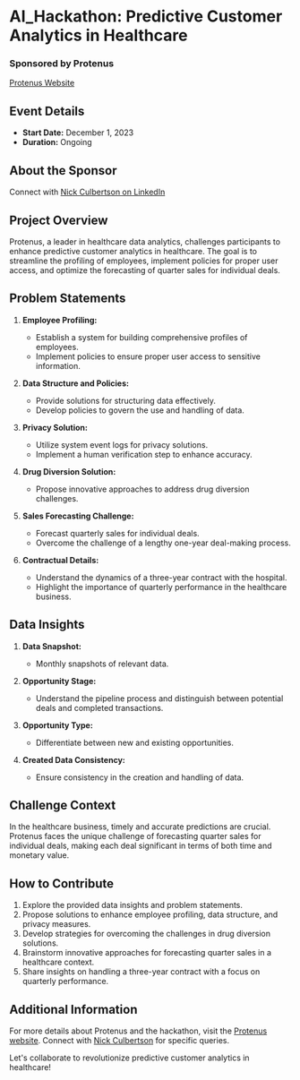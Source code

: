 # AI_Hackathon: Predictive Customer Analytics in Healthcare

### Sponsored by Protenus
[Protenus Website](https://www.protenus.com/)

## Event Details
- **Start Date:** December 1, 2023
- **Duration:** Ongoing

## About the Sponsor
Connect with [Nick Culbertson on LinkedIn](https://www.linkedin.com/in/nickculbertson)

## Project Overview
Protenus, a leader in healthcare data analytics, challenges participants to enhance predictive customer analytics in healthcare. The goal is to streamline the profiling of employees, implement policies for proper user access, and optimize the forecasting of quarter sales for individual deals.

## Problem Statements

1. **Employee Profiling:**
   - Establish a system for building comprehensive profiles of employees.
   - Implement policies to ensure proper user access to sensitive information.

2. **Data Structure and Policies:**
   - Provide solutions for structuring data effectively.
   - Develop policies to govern the use and handling of data.

3. **Privacy Solution:**
   - Utilize system event logs for privacy solutions.
   - Implement a human verification step to enhance accuracy.

4. **Drug Diversion Solution:**
   - Propose innovative approaches to address drug diversion challenges.

5. **Sales Forecasting Challenge:**
   - Forecast quarterly sales for individual deals.
   - Overcome the challenge of a lengthy one-year deal-making process.

6. **Contractual Details:**
   - Understand the dynamics of a three-year contract with the hospital.
   - Highlight the importance of quarterly performance in the healthcare business.

## Data Insights

1. **Data Snapshot:**
   - Monthly snapshots of relevant data.

2. **Opportunity Stage:**
   - Understand the pipeline process and distinguish between potential deals and completed transactions.

3. **Opportunity Type:**
   - Differentiate between new and existing opportunities.

4. **Created Data Consistency:**
   - Ensure consistency in the creation and handling of data.

## Challenge Context
In the healthcare business, timely and accurate predictions are crucial. Protenus faces the unique challenge of forecasting quarter sales for individual deals, making each deal significant in terms of both time and monetary value.

## How to Contribute
1. Explore the provided data insights and problem statements.
2. Propose solutions to enhance employee profiling, data structure, and privacy measures.
3. Develop strategies for overcoming the challenges in drug diversion solutions.
4. Brainstorm innovative approaches for forecasting quarter sales in a healthcare context.
5. Share insights on handling a three-year contract with a focus on quarterly performance.

## Additional Information
For more details about Protenus and the hackathon, visit the [Protenus website](https://www.protenus.com/). Connect with [Nick Culbertson](https://www.linkedin.com/in/nickculbertson) for specific queries.

Let's collaborate to revolutionize predictive customer analytics in healthcare!
